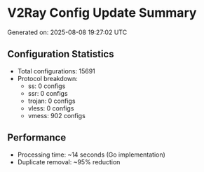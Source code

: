 # V2Ray Config Update Summary
Generated on: 2025-08-08 19:27:02 UTC

## Configuration Statistics
- Total configurations: 15691
- Protocol breakdown:
  - ss: 0 configs
  - ssr: 0 configs
  - trojan: 0 configs
  - vless: 0 configs
  - vmess: 902 configs

## Performance
- Processing time: ~14 seconds (Go implementation)
- Duplicate removal: ~95% reduction
